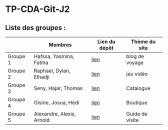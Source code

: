 # TP-CDA-Git-J2

## Liste des groupes :
|                |Membres                        |Lien du dépôt                                                | Thème du site |
|----------------|-------------------------------|-------------------------------------------------------------|---------------|
|Groupe 1        |Hafssa, Yasmina, Fatiha        |[lien](https://github.com/FATI-A/blog-voyage)                |blog de voyage |
|Groupe 2        |Raphael, Dylan, Elhadji        |[lien](https://github.com/elhadjifall98/foxus)               |jeu vidéo      |
|Groupe 3        |Seny, Hajar, Thomas            |[lien](https://github.con/SenyJalloh/projetGithubSeny)       |Catalogue      |
|Groupe 4        |Gisine, Josoa, Hédi            |[lien](https://github.com/Zinegi/Nike)                       |   Boutique    |
|Groupe 5        |Alexandre, Alexis, Arnold      |[lien](https://github.com/Areku57/CDA-GIT-AAA-J2)            |   Guide de visite  |
